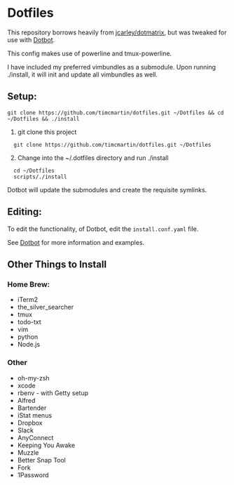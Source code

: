 # Dotfiles

This repository borrows heavily from [jcarley/dotmatrix](https://github.com/jcarley/dotmatrix),
but was tweaked for use with [Dotbot](https://github.com/anishathalye/dotbot).

This config makes use of powerline and tmux-powerline.

I have included my preferred vimbundles as a submodule.  Upon running ./install, it will init and update all vimbundles as well.

## Setup:

`git clone https://github.com/timcmartin/dotfiles.git ~/Dotfiles && cd ~/Dotfiles && ./install`

1. git clone this project

```
  git clone https://github.com/timcmartin/dotfiles.git ~/Dotfiles
```

2. Change into the ~/.dotfiles directory and run ./install

```
  cd ~/Dotfiles
  scripts/./install
```

Dotbot will update the submodules and create the requisite symlinks.

## Editing:

To edit the functionality, of Dotbot, edit the `install.conf.yaml` file.

See [Dotbot](https://github.com/anishathalye/dotbot) for more information and examples.

## Other Things to Install

### Home Brew:
* iTerm2
* the_silver_searcher
* tmux
* todo-txt
* vim
* python
* Node.js

### Other
* oh-my-zsh
* xcode
* rbenv - with Getty setup
* Alfred
* Bartender
* iStat menus
* Dropbox
* Slack
* AnyConnect
* Keeping You Awake
* Muzzle
* Better Snap Tool
* Fork
* 1Password
